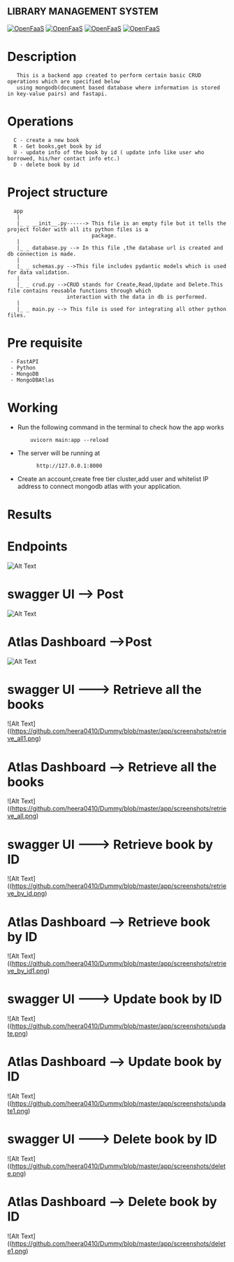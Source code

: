 ## LIBRARY MANAGEMENT SYSTEM

[![OpenFaaS](https://img.shields.io/badge/Database-Mongodb-darkblue.svg)](https://www.openfaas.com)
[![OpenFaaS](https://img.shields.io/badge/API-FastAPI-darkgreen.svg)](https://www.openfaas.com)
[![OpenFaaS](https://img.shields.io/badge/Language-Python-purple.svg)](https://www.openfaas.com)
[![OpenFaaS](https://img.shields.io/badge/Cloud-MongodbAtlas-brown.svg)](https://www.openfaas.com)


# Description
       This is a backend app created to perform certain basic CRUD operations which are specified below 
       using mongodb(document based database where information is stored in key-value pairs) and fastapi.
       
# Operations
      C - create a new book
      R - Get books,get book by id
      U - update info of the book by id ( update info like user who borrowed, his/her contact info etc.)
      D - delete book by id
 # Project structure
      app 
       |
       |_ _ __init__.py------> This file is an empty file but it tells the project folder with all its python files is a 
                               package.
       |
       |_ _ database.py --> In this file ,the database url is created and db connection is made.
       |
       |_ _ schemas.py -->This file includes pydantic models which is used for data validation.
       |
       |_ _ crud.py -->CRUD stands for Create,Read,Update and Delete.This file contains reusable functions through which 
                       interaction with the data in db is performed.
       |
       |_ _ main.py --> This file is used for integrating all other python files.
       
       
   # Pre requisite
     - FastAPI
     - Python
     - MongoDB
     - MongoDBAtlas
     
   # Working
   
   - Run the following command in the terminal to check how the app works

      ```
          uvicorn main:app --reload
      ```
   - The server will be running at
 
      ```
            http://127.0.0.1:8000
      ```
   - Create an account,create free tier cluster,add user and whitelist IP address to connect mongodb atlas with your application.
   
   # Results 
   
   # Endpoints
   
   ![Alt Text](https://github.com/heera0410/Dummy/blob/master/app/screenshots/endpoints.png)
   
   # swagger UI --> Post
   
   ![Alt Text](https://github.com/heera0410/Dummy/blob/master/app/screenshots/post.png)
 
   # Atlas Dashboard -->Post
   
   ![Alt Text](https://github.com/heera0410/Dummy/blob/master/app/screenshots/post1.png)
   
   # swagger UI ---> Retrieve all the books
   
   ![Alt Text]((https://github.com/heera0410/Dummy/blob/master/app/screenshots/retrieve_all1.png)
   
   # Atlas Dashboard --> Retrieve all the books
   
   ![Alt Text]((https://github.com/heera0410/Dummy/blob/master/app/screenshots/retrieve_all.png)
   
   # swagger UI ---> Retrieve book by ID
   
   ![Alt Text]((https://github.com/heera0410/Dummy/blob/master/app/screenshots/retrieve_by_id.png)
   
   # Atlas Dashboard --> Retrieve book by ID
   
   ![Alt Text]((https://github.com/heera0410/Dummy/blob/master/app/screenshots/retrieve_by_id1.png)
   
   # swagger UI ---> Update book by ID
   
   ![Alt Text]((https://github.com/heera0410/Dummy/blob/master/app/screenshots/update.png)
   
   # Atlas Dashboard --> Update book by ID
   
   ![Alt Text]((https://github.com/heera0410/Dummy/blob/master/app/screenshots/update1.png)
   
   # swagger UI ---> Delete book by ID
   
   ![Alt Text]((https://github.com/heera0410/Dummy/blob/master/app/screenshots/delete.png)
   
   # Atlas Dashboard --> Delete book by ID
   
   ![Alt Text]((https://github.com/heera0410/Dummy/blob/master/app/screenshots/delete1.png)
   
   
   
   
   
   
   
   
   
   
   
   
   
   
   
       
   
       


